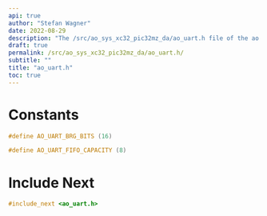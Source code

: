 ```yaml
---
api: true
author: "Stefan Wagner"
date: 2022-08-29
description: "The /src/ao_sys_xc32_pic32mz_da/ao_uart.h file of the ao real-time operating system."
draft: true
permalink: /src/ao_sys_xc32_pic32mz_da/ao_uart.h/
subtitle: ""
title: "ao_uart.h"
toc: true
---
```


# Constants

```c
#define AO_UART_BRG_BITS (16)
```

```c
#define AO_UART_FIFO_CAPACITY (8)
```

# Include Next

```c
#include_next <ao_uart.h>
```

